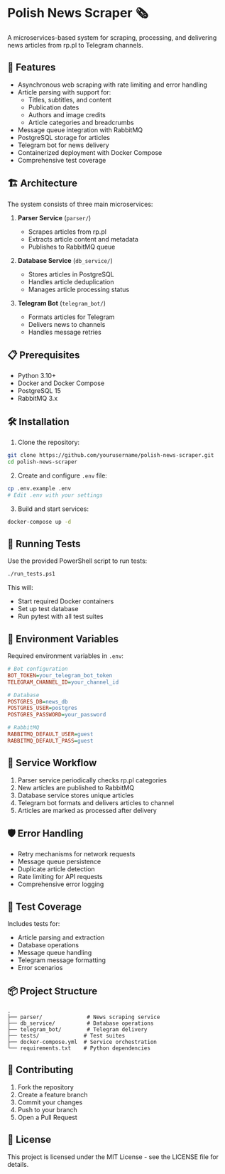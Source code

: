 # Polish News Scraper 🗞️

A microservices-based system for scraping, processing, and delivering news articles from rp.pl to Telegram channels.

## 🚀 Features

- Asynchronous web scraping with rate limiting and error handling
- Article parsing with support for:
  - Titles, subtitles, and content 
  - Publication dates
  - Authors and image credits
  - Article categories and breadcrumbs
- Message queue integration with RabbitMQ
- PostgreSQL storage for articles
- Telegram bot for news delivery
- Containerized deployment with Docker Compose
- Comprehensive test coverage

## 🏗️ Architecture

The system consists of three main microservices:

1. **Parser Service** (`parser/`)
   - Scrapes articles from rp.pl
   - Extracts article content and metadata
   - Publishes to RabbitMQ queue

2. **Database Service** (`db_service/`)
   - Stores articles in PostgreSQL
   - Handles article deduplication
   - Manages article processing status

3. **Telegram Bot** (`telegram_bot/`)
   - Formats articles for Telegram
   - Delivers news to channels
   - Handles message retries

## 📋 Prerequisites

- Python 3.10+
- Docker and Docker Compose
- PostgreSQL 15
- RabbitMQ 3.x

## 🛠️ Installation

1. Clone the repository:
```bash
git clone https://github.com/yourusername/polish-news-scraper.git
cd polish-news-scraper
```

2. Create and configure `.env` file:
```bash
cp .env.example .env
# Edit .env with your settings
```

3. Build and start services:
```bash
docker-compose up -d
```

## 🧪 Running Tests

Use the provided PowerShell script to run tests:

```bash
./run_tests.ps1
```

This will:
- Start required Docker containers
- Set up test database
- Run pytest with all test suites

## 📝 Environment Variables

Required environment variables in `.env`:

```ini
# Bot configuration
BOT_TOKEN=your_telegram_bot_token
TELEGRAM_CHANNEL_ID=your_channel_id

# Database
POSTGRES_DB=news_db
POSTGRES_USER=postgres
POSTGRES_PASSWORD=your_password

# RabbitMQ
RABBITMQ_DEFAULT_USER=guest
RABBITMQ_DEFAULT_PASS=guest
```

## 🔄 Service Workflow

1. Parser service periodically checks rp.pl categories
2. New articles are published to RabbitMQ
3. Database service stores unique articles
4. Telegram bot formats and delivers articles to channel
5. Articles are marked as processed after delivery

## 🛡️ Error Handling

- Retry mechanisms for network requests
- Message queue persistence
- Duplicate article detection
- Rate limiting for API requests
- Comprehensive error logging

## 🧪 Test Coverage

Includes tests for:
- Article parsing and extraction
- Database operations
- Message queue handling
- Telegram message formatting
- Error scenarios

## 📦 Project Structure

```
.
├── parser/              # News scraping service
├── db_service/          # Database operations
├── telegram_bot/        # Telegram delivery
├── tests/              # Test suites
├── docker-compose.yml  # Service orchestration
└── requirements.txt    # Python dependencies
```

## 🤝 Contributing

1. Fork the repository
2. Create a feature branch
3. Commit your changes
4. Push to your branch
5. Open a Pull Request

## 📄 License

This project is licensed under the MIT License - see the LICENSE file for details.